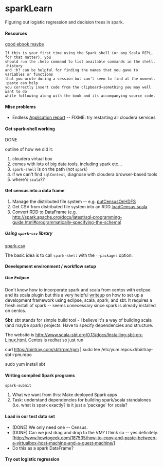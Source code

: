 # sparkLearn

Figuring out logistic regression and decision trees in spark.

#### Resources

[good ebook maybe](https://jaceklaskowski.gitbooks.io/mastering-apache-spark/)

```
If this is your first time using the Spark shell (or any Scala REPL, for that matter), you
should run the :help command to list available commands in the shell. :history
and :h? can be helpful for finding the names that you gave to variables or functions
that you wrote during a session but can’t seem to find at the moment. :paste can help
you correctly insert code from the clipboard—something you may well want to do
while following along with the book and its accompanying source code.
```

#### Misc problems

* Endless [Application report](http://stackoverflow.com/questions/30828879/application-report-for-application-state-accepted-never-ends-for-spark-submi) -- FIXME: try restarting all cloudera services

#### Get spark-shell working

DONE

outline of how we did it:

1. cloudera virtual box
2. comes with lots of big data tools, including spark etc...
3. `spark-shell` is on the path (not `spark`)
4. if we can't find `sqlContext`, diagnose with cloudera browser-based tools
5. where's `scala`??

#### Get census into a data frame

1. Manage the distributed file system -- e.g. [putCensusOnHDFS](https://github.com/stevencarlislewalker/sparkLearn/blob/master/snipets/putCensusOnHDFS)
2. Get CSV from distributed file system into an RDD [loadCensus.scala](https://github.com/stevencarlislewalker/sparkLearn/blob/master/snipets/loadCensus.scala)
3. Convert RDD to DataFrame (e.g. http://spark.apache.org/docs/latest/sql-programming-guide.html#programmatically-specifying-the-schema)

##### Using `spark-csv` library

[spark-csv](https://github.com/databricks/spark-csv)

The basic idea is to call `spark-shell` with the `--packages` option.

#### Development environment / workflow setup

##### Use Eclipse 

Don't know how to incorporate spark and scala from centos with eclipse and its scala plugin but this a very helpful [writeup](http://www.nodalpoint.com/development-and-deployment-of-spark-applications-with-scala-eclipse-and-sbt-part-1-installation-configuration/) on how to set up a development framework using eclipse, scala, spark, and sbt. It requires a fresh install of spark -- seems unnecessary since spark is already installed on centos.

**Sbt**:
sbt stands for simple build tool - I believe it's a way of building scala (and maybe spark) projects. Have to specify dependencies and structure.

The website is http://www.scala-sbt.org/0.13/docs/Installing-sbt-on-Linux.html. Centos is redhat so just run

curl https://bintray.com/sbt/rpm/rpm | sudo tee /etc/yum.repos.d/bintray-sbt-rpm.repo

sudo yum install sbt



#### Writing compiled Spark programs

`spark-submit`

1. What we want from this:  Make deployed Spark apps
2. Task:  understand dependencies for building spark/scala standalones (i.e. what is spark exactly?  is it just a 'package' for scala?

#### Load in our test data set

* (DONE) We only need one -- Census.
* (DONE) Can we just drag and drop to the VM?  I think so -- yes definitely. [http://www.howtogeek.com/187535/how-to-copy-and-paste-between-a-virtualbox-host-machine-and-a-guest-machine/]
* Do this as a spark DataFrame?

#### Try out logistic regression

